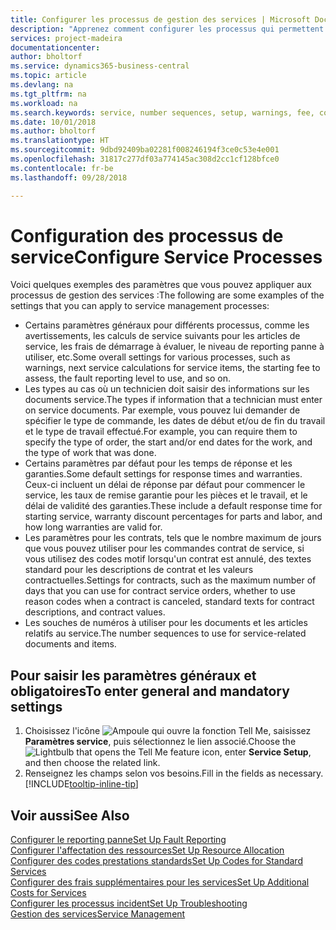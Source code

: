 ```yaml
---
title: Configurer les processus de gestion des services | Microsoft Docs
description: "Apprenez comment configurer les processus qui permettent de vérifier que les clients sont satisfaits de votre service client."
services: project-madeira
documentationcenter: 
author: bholtorf
ms.service: dynamics365-business-central
ms.topic: article
ms.devlang: na
ms.tgt_pltfrm: na
ms.workload: na
ms.search.keywords: service, number sequences, setup, warnings, fee, contracts, warranties
ms.date: 10/01/2018
ms.author: bholtorf
ms.translationtype: HT
ms.sourcegitcommit: 9dbd92409ba02281f008246194f3ce0c53e4e001
ms.openlocfilehash: 31817c277df03a774145ac308d2cc1cf128bfce0
ms.contentlocale: fr-be
ms.lasthandoff: 09/28/2018

---
```

# <a name="configure-service-processes"></a><span data-ttu-id="430ca-103">Configuration des processus de service</span><span class="sxs-lookup"><span data-stu-id="430ca-103">Configure Service Processes</span></span>
<span data-ttu-id="430ca-104">Voici quelques exemples des paramètres que vous pouvez appliquer aux processus de gestion des services :</span><span class="sxs-lookup"><span data-stu-id="430ca-104">The following are some examples of the settings that you can apply to service management processes:</span></span>  
  
* <span data-ttu-id="430ca-105">Certains paramètres généraux pour différents processus, comme les avertissements, les calculs de service suivants pour les articles de service, les frais de démarrage à évaluer, le niveau de reporting panne à utiliser, etc.</span><span class="sxs-lookup"><span data-stu-id="430ca-105">Some overall settings for various processes, such as warnings, next service calculations for service items, the starting fee to assess, the fault reporting level to use, and so on.</span></span>  
* <span data-ttu-id="430ca-106">Les types au cas où un technicien doit saisir des informations sur les documents service.</span><span class="sxs-lookup"><span data-stu-id="430ca-106">The types if information that a technician must enter on service documents.</span></span> <span data-ttu-id="430ca-107">Par exemple, vous pouvez lui demander de spécifier le type de commande, les dates de début et/ou de fin du travail et le type de travail effectué.</span><span class="sxs-lookup"><span data-stu-id="430ca-107">For example, you can require them to specify the type of order, the start and/or end dates for the work, and the type of work that was done.</span></span>  
* <span data-ttu-id="430ca-108">Certains paramètres par défaut pour les temps de réponse et les garanties.</span><span class="sxs-lookup"><span data-stu-id="430ca-108">Some default settings for response times and warranties.</span></span> <span data-ttu-id="430ca-109">Ceux-ci incluent un délai de réponse par défaut pour commencer le service, les taux de remise garantie pour les pièces et le travail, et le délai de validité des garanties.</span><span class="sxs-lookup"><span data-stu-id="430ca-109">These include a default response time for starting service, warranty discount percentages for parts and labor, and how long warranties are valid for.</span></span>  
* <span data-ttu-id="430ca-110">Les paramètres pour les contrats, tels que le nombre maximum de jours que vous pouvez utiliser pour les commandes contrat de service, si vous utilisez des codes motif lorsqu'un contrat est annulé, des textes standard pour les descriptions de contrat et les valeurs contractuelles.</span><span class="sxs-lookup"><span data-stu-id="430ca-110">Settings for contracts, such as the maximum number of days that you can use for contract service orders, whether to use reason codes when a contract is canceled, standard texts for contract descriptions, and contract values.</span></span>  
* <span data-ttu-id="430ca-111">Les souches de numéros à utiliser pour les documents et les articles relatifs au service.</span><span class="sxs-lookup"><span data-stu-id="430ca-111">The number sequences to use for service-related documents and items.</span></span>  

## <a name="to-enter-general-and-mandatory-settings"></a><span data-ttu-id="430ca-112">Pour saisir les paramètres généraux et obligatoires</span><span class="sxs-lookup"><span data-stu-id="430ca-112">To enter general and mandatory settings</span></span>
1. <span data-ttu-id="430ca-113">Choisissez l'icône ![Ampoule qui ouvre la fonction Tell Me](media/ui-search/search_small.png "Dites-moi ce que vous voulez faire"), saisissez **Paramètres service**, puis sélectionnez le lien associé.</span><span class="sxs-lookup"><span data-stu-id="430ca-113">Choose the ![Lightbulb that opens the Tell Me feature](media/ui-search/search_small.png "Tell me what you want to do") icon, enter **Service Setup**, and then choose the related link.</span></span>
2. <span data-ttu-id="430ca-114">Renseignez les champs selon vos besoins.</span><span class="sxs-lookup"><span data-stu-id="430ca-114">Fill in the fields as necessary.</span></span> [!INCLUDE[tooltip-inline-tip](includes/tooltip-inline-tip_md.md)]  

## <a name="see-also"></a><span data-ttu-id="430ca-115">Voir aussi</span><span class="sxs-lookup"><span data-stu-id="430ca-115">See Also</span></span>  
[<span data-ttu-id="430ca-116">Configurer le reporting panne</span><span class="sxs-lookup"><span data-stu-id="430ca-116">Set Up Fault Reporting</span></span>](service-how-setup-fault-reporting.md)  
[<span data-ttu-id="430ca-117">Configurer l'affectation des ressources</span><span class="sxs-lookup"><span data-stu-id="430ca-117">Set Up Resource Allocation</span></span>](service-how-setup-resource-allocation.md)  
[<span data-ttu-id="430ca-118">Configurer des codes prestations standards</span><span class="sxs-lookup"><span data-stu-id="430ca-118">Set Up Codes for Standard Services</span></span>](service-how-setup-service-coding.md)  
[<span data-ttu-id="430ca-119">Configurer des frais supplémentaires pour les services</span><span class="sxs-lookup"><span data-stu-id="430ca-119">Set Up Additional Costs for Services</span></span>](service-how-setup-service-costs-pricing.md)  
[<span data-ttu-id="430ca-120">Configurer les processus incident</span><span class="sxs-lookup"><span data-stu-id="430ca-120">Set Up Troubleshooting</span></span>](service-how-setup-troubleshooting.md)  
[<span data-ttu-id="430ca-121">Gestion des services</span><span class="sxs-lookup"><span data-stu-id="430ca-121">Service Management</span></span>](service-service.md)  

